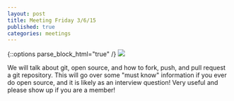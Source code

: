 ```yaml
---
layout: post
title: Meeting Friday 3/6/15
published: true
categories: meetings
---
```


{::options parse_block_html="true" /}
<a target="_blank" href="https://www.google.com/calendar/event?action=TEMPLATE&tmeid=ZnE1c3ZsaG1jc2dtcGxyYzRnYmVzaTFjYzQgcmE1Njk1b2w1anRyMWhkYWlvMTg1NWpsbThAZw&tmsrc=ra5695ol5jtr1hdaio1855jlm8%40group.calendar.google.com"><img border="0" src="https://www.google.com/calendar/images/ext/gc_button1_en.gif"></a>

We will talk about git, open source, and how to fork, push, and pull request a git repository. This will go over some "must know" information if you ever do open source, and it is likely as an interview question! Very useful and please show up if you are a member!
